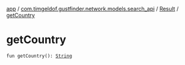 [app](../../index.md) / [com.timgeldof.gustfinder.network.models.search_api](../index.md) / [Result](index.md) / [getCountry](./get-country.md)

# getCountry

`fun getCountry(): `[`String`](https://kotlinlang.org/api/latest/jvm/stdlib/kotlin/-string/index.html)